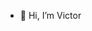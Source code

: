 - 👋 Hi, I’m Victor

<!---
vitrleu/vitrleu is a ✨ special ✨ repository because its `README.md` (this file) appears on your GitHub profile.
You can click the Preview link to take a look at your changes.
--->
